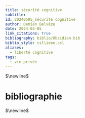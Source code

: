 ```yaml
---
title: sécurité cognitive
subtitle: 
id: 20240505_sécurité cognitive
author: Damien Belvèze
date: 2024-05-05
link_citations: true
bibliography: biblio/Obsidian.bib
biblio_style: csl\ieee.csl
aliases:
  - liberté cognitive
tags:
  - vie_privée
---
```




$\newline$
# bibliographie
$\newline$






